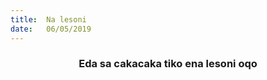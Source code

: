 ```yaml
---
title:  Na lesoni
date:   06/05/2019
---
```


### <center>Eda sa cakacaka tiko ena lesoni oqo</center>